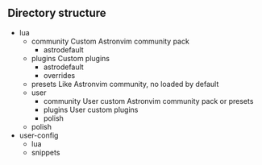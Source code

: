 ## Directory structure

- lua
  - community
    Custom Astronvim community pack
    - astrodefault
  - plugins
    Custom plugins
    - astrodefault
    - overrides
  - presets
    Like Astronvim community, no loaded by default
  - user
    - community
      User custom Astronvim community pack or presets
    - plugins
      User custom plugins
    - polish
  - polish
- user-config
  - lua
  - snippets
